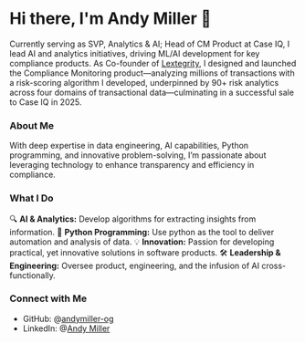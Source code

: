 # Hi there, I'm Andy Miller 👋
Currently serving as SVP, Analytics & AI; Head of CM Product at Case IQ, I lead AI and analytics initiatives, driving ML/AI development for key compliance products. As Co-founder of [Lextegrity](https://lextegrity.com), I designed and launched the Compliance Monitoring product—analyzing millions of transactions with a risk-scoring algorithm I developed, underpinned by 90+ risk analytics across four domains of transactional data—culminating in a successful sale to Case IQ in 2025.

### About Me
With deep expertise in data engineering, AI capabilities, Python programming, and innovative problem-solving, I’m passionate about leveraging technology to enhance transparency and efficiency in compliance.

### What I Do

🔍 **AI & Analytics:** Develop algorithms for extracting insights from information.
🐍 **Python Programming:** Use python as the tool to deliver automation and analysis of data.
💡 **Innovation:** Passion for developing practical, yet innovative solutions in software products.
🛠️ **Leadership & Engineering:** Oversee product, engineering, and the infusion of AI cross-functionally.

### Connect with Me
- GitHub: @[andymiller-og](https://github.com/andymiller-og)
- LinkedIn: @[Andy Miller](https://www.linkedin.com/in/andymiller-og/)
